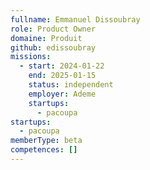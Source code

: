 ```yaml
---
fullname: Emmanuel Dissoubray
role: Product Owner
domaine: Produit
github: edissoubray
missions:
  - start: 2024-01-22
    end: 2025-01-15
    status: independent
    employer: Ademe
    startups:
      - pacoupa
startups:
  - pacoupa
memberType: beta
competences: []
---
```

